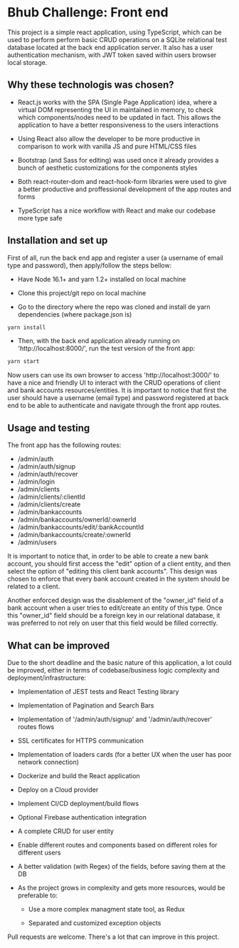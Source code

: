 # Bhub Challenge: Front end

This project is a simple react application, using TypeScript, which can be used to perform perform basic CRUD
operations on a SQLite relational test database located at the back end application server. It also has a user authentication mechanism, with JWT token saved within users browser local storage.

## Why these technologis was chosen?

- React.js works with the SPA (Single Page Application) idea, where a virtual DOM representing the UI in maintained in memory, to check which components/nodes need to be updated in fact. This allows the application to have a better responsiveness to the users interactions

- Using React also allow the developer to be more productive in comparison to work with vanilla JS and pure HTML/CSS files

- Bootstrap (and Sass for editing) was used once it already provides a bunch of aesthetic customizations for the components styles

- Both react-router-dom and react-hook-form libraries were used to give a better productive and proffessional development of the app routes and forms

- TypeScript has a nice workflow with React and make our codebase more type safe

## Installation and set up

First of all, run the back end app and register a user (a username of email type and password), then apply/follow the steps bellow:

- Have Node 16.1+ and yarn 1.2+ installed on local machine

- Clone this project/git repo on local machine

- Go to the directory where the repo was cloned and install de yarn dependencies (where package.json is)

```bash
yarn install
```

- Then, with the back end application already running on 'http://localhost:8000/', run the test version of the front app:

```bash
yarn start
```

Now users can use its own browser to access 'http://localhost:3000/' to have a nice and friendly UI to interact with the CRUD operations of client and bank accounts resources/entities. It is important to notice that first the user should have a username (email type) and password registered at back end to be able to authenticate and navigate through the front app routes.

## Usage and testing

The front app has the following routes:

- /admin/auth
- /admin/auth/signup
- /admin/auth/recover
- /admin/login
- /admin/clients
- /admin/clients/:clientId
- /admin/clients/create
- /admin/bankaccounts
- /admin/bankaccounts/ownerId/:ownerId
- /admin/bankaccounts/edit/:bankAccountId
- /admin/bankaccounts/create/:ownerId
- /admin/users

It is important to notice that, in order to be able to create a new bank account, you should first access the "edit" option of a client entity, and then select the option of "editing this client bank accounts". This design was chosen to enforce that every bank account created in the system should be related to a client.

Another enforced design was the disablement of the "owner_id" field of a bank account when a user tries to edit/create an entity of this type. Once this "owner_id" field should be a foreign key in our relational database, it was preferred to not rely on user that this field would be filled correctly.

## What can be improved

Due to the short deadline and the basic nature of this application, a lot could be improved, either in terms of codebase/business logic complexity and deployment/infrastructure:

- Implementation of JEST tests and React Testing library

- Implementation of Pagination and Search Bars

- Implementation of '/admin/auth/signup' and '/admin/auth/recover' routes flows

- SSL certificates for HTTPS communication

- Implementation of loaders cards (for a better UX when the user has poor network connection)

- Dockerize and build the React application

- Deploy on a Cloud provider

- Implement CI/CD deployment/build flows

- Optional Firebase authentication integration

- A complete CRUD for user entity

- Enable different routes and components based on different roles for different users

- A better validation (with Regex) of the fields, before saving them at the DB

- As the project grows in complexity and gets more resources, would be preferable to:

    - Use a more complex managment state tool, as Redux

    - Separated and customized exception objects


Pull requests are welcome. There's a lot that can improve in this project.

